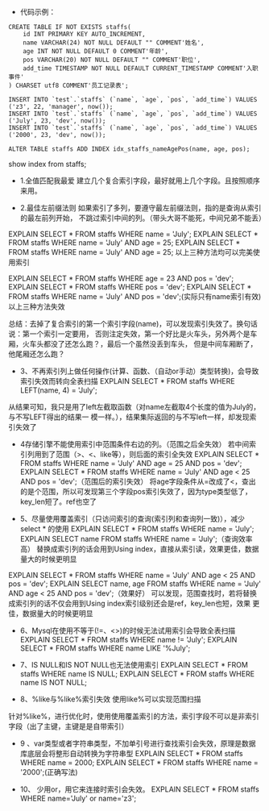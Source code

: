 - 代码示例：
```
CREATE TABLE IF NOT EXISTS staffs(
    id INT PRIMARY KEY AUTO_INCREMENT,
    name VARCHAR(24) NOT NULL DEFAULT "" COMMENT'姓名',
    age INT NOT NULL DEFAULT 0 COMMENT'年龄',
    pos VARCHAR(20) NOT NULL DEFAULT "" COMMENT'职位',
    add_time TIMESTAMP NOT NULL DEFAULT CURRENT_TIMESTAMP COMMENT'入职事件'
) CHARSET utf8 COMMENT'员工记录表';

INSERT INTO `test`.`staffs` (`name`, `age`, `pos`, `add_time`) VALUES ('z3', 22, 'manager', now());
INSERT INTO `test`.`staffs` (`name`, `age`, `pos`, `add_time`) VALUES ('July', 23, 'dev', now());
INSERT INTO `test`.`staffs` (`name`, `age`, `pos`, `add_time`) VALUES ('2000', 23, 'dev', now());

ALTER TABLE staffs ADD INDEX idx_staffs_nameAgePos(name, age, pos);
```

show index from staffs;

- 1.全值匹配我最爱
建立几个复合索引字段，最好就用上几个字段。且按照顺序来用。


- 2.最佳左前缀法则
如果索引了多列，要遵守最左前缀法则，指的是查询从索引的最左前列开始，
不跳过索引中间的列。（带头大哥不能死，中间兄弟不能丢）

EXPLAIN SELECT * FROM staffs WHERE name = 'July';
EXPLAIN SELECT * FROM staffs WHERE name = 'July' AND age = 25;
EXPLAIN SELECT * FROM staffs WHERE name = 'July' AND age = 25;
以上三种方法均可以完美使用索引


EXPLAIN SELECT * FROM staffs WHERE age = 23 AND pos = 'dev';
EXPLAIN SELECT * FROM staffs WHERE pos = 'dev';
EXPLAIN SELECT * FROM staffs WHERE name = 'July' AND pos = 'dev';(实际只有name索引有效)
以上三种方法失效

总结：去掉了复合索引的第一个索引字段(name)，可以发现索引失效了。换句话说：第一个索引一定要用，
否则注定失效，第一个好比是火车头，另外两个是车厢，火车头都没了还怎么跑？，最后一个虽然没丢到车头，
但是中间车厢断了，他尾厢还怎么跑？


- 3、不再索引列上做任何操作(计算、函数、（自动or手动）类型转换)，会导致索引失效而转向全表扫描
 EXPLAIN SELECT * FROM staffs WHERE LEFT(name, 4) = 'July';

从结果可知，我只是用了left左截取函数（对name左截取4个长度的值为July的，与不写LEFT得出的结果一
模一样。），结果集际返回的与不写left一样，却发现索引失效了


- 4存储引擎不能使用索引中范围条件右边的列。（范围之后全失效）
若中间索引列用到了范围（>、<、like等），则后面的索引全失效
EXPLAIN SELECT * FROM staffs WHERE name = 'July' AND age = 25 AND pos = 'dev';
EXPLAIN SELECT * FROM staffs WHERE name = 'July' AND age < 25 AND pos = 'dev';（范围后的索引失效）
将age字段条件从=改成了<，查出的是个范围，所以可发现第三个字段pos索引失效了，因为type类型低了，key_len短了。ref也空了


- 5、尽量使用覆盖索引（只访问索引的查询(索引列和查询列一致)），减少select * 的使用
EXPLAIN SELECT * FROM staffs WHERE name = 'July';
EXPLAIN SELECT name FROM staffs WHERE name = 'July';（查询效率高）
替换成索引列的话会用到Using index，直接从索引读，效果更佳，数据量大的时候更明显

EXPLAIN SELECT * FROM staffs WHERE name = 'July' AND age < 25 AND pos = 'dev';
EXPLAIN SELECT name, age FROM staffs WHERE name = 'July' AND age < 25 AND pos = 'dev';（效果好）
可以发现，范围查找时，若将替换成索引列的话不仅会用到Using index索引级别还会是ref，key_len也短，效果
更佳，数据量大的时候更明显

- 6、Mysql在使用不等于(!=、<>)的时候无法试用索引会导致全表扫描
EXPLAIN SELECT * FROM staffs WHERE name != 'July';
EXPLAIN SELECT * FROM staffs WHERE name LIKE '%July';

- 7、IS NULL和IS NOT NULL也无法使用索引
EXPLAIN SELECT * FROM staffs WHERE name IS NULL;
EXPLAIN SELECT * FROM staffs WHERE name IS NOT NULL;

- 8、%like与%like%索引失效
使用like%可以实现范围扫描

针对%like%，进行优化时，使用使用覆盖索引的方法，索引字段不可以是非索引字段（出了主键，主键是是自带索引）


- 9 、var类型或者字符串类型，不加单引号进行查找索引会失效，原理是数据库底层会将整形自动转换为字符串型
EXPLAIN SELECT * FROM staffs WHERE name = 2000;
EXPLAIN SELECT * FROM staffs WHERE name = '2000';(正确写法)


- 10、 少用or，用它来连接时索引会失效。
EXPLAIN SELECT * FROM staffs WHERE name='July' or name='z3';
